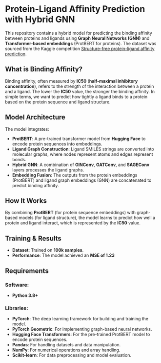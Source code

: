 # Protein-Ligand Affinity Prediction with Hybrid GNN

This repository contains a hybrid model for predicting the binding affinity between proteins and ligands using **Graph Neural Networks (GNN)** and **Transformer-based embeddings** (ProtBERT for proteins). The dataset was sourced from the Kaggle competition [Structure-free protein-ligand affinity prediction](https://kaggle.com/competitions/protein-compound-affinity).

## What is Binding Affinity?

Binding affinity, often measured by **IC50** (**half-maximal inhibitory concentration**), refers to the strength of the interaction between a protein and a ligand. The lower the **IC50** value, the stronger the binding affinity. In simple terms, we want to predict how tightly a ligand binds to a protein based on the protein sequence and ligand structure.

## Model Architecture

The model integrates:

- **ProtBERT**: A pre-trained transformer model from **Hugging Face** to encode protein sequences into embeddings.
- **Ligand Graph Construction**: Ligand SMILES strings are converted into molecular graphs, where nodes represent atoms and edges represent bonds.
- **Hybrid GNN**: A combination of **GINConv**, **GATConv**, and **SAGEConv** layers processes the ligand graphs.
- **Embedding Fusion**: The outputs from the protein embeddings (ProtBERT) and ligand graph embeddings (GNN) are concatenated to predict binding affinity.

## How It Works

By combining **ProtBERT** (for protein sequence embeddings) with graph-based models (for ligand structure), the model learns to predict how well a protein and ligand interact, which is represented by the **IC50** value.

## Training & Results

- **Dataset**: Trained on **100k samples**.
- **Performance**: The model achieved an **MSE of 1.23**

## Requirements

### Software:
- **Python 3.8+**

### Libraries:
- **PyTorch**: The deep learning framework for building and training the model.
- **PyTorch Geometric**: For implementing graph-based neural networks.
- **Hugging Face Transformers**: For the pre-trained ProtBERT model to encode protein sequences.
- **Pandas**: For handling datasets and data manipulation.
- **NumPy**: For numerical operations and array handling.
- **Scikit-learn**: For data preprocessing and model evaluation.

